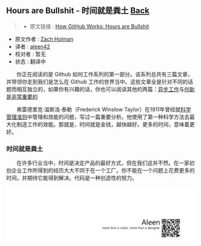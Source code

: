 ## Hours are Bullshit - 时间就是粪土 [**Back**](./../translation.md)

> * 原文链接 : [How GitHub Works: Hours are Bullshit](https://zachholman.com/posts/how-github-works-hours/)
* 原文作者 : [Zach Holman](https://zachholman.com/)
* 译者 : [aleen42](https://github.com/aleen42) 
* 校对者 : 暂无
* 状态 : 翻译中

&nbsp; &nbsp; &nbsp; &nbsp;你正在阅读的是 Github 如何工作系列的第一部分。该系列总共有三篇文章，并带领你走到我们是怎么在 Github 工作的世界当中。这些文章全是针对不同的话题而相互独立的，如果你有兴趣的话，你也可以阅读其他的两篇：[异步工作](./../be_asynchronous/be_asynchronous.md)与[创新是非常重要的](./../creativity_is_important/creativity_is_important.md)

&nbsp; &nbsp; &nbsp; &nbsp;弗雷德里克·温斯洛·泰勒（Frederick Winslow Taylor）在1911年曾经就[科学管理准则](http://en.wikipedia.org/wiki/The_Principles_of_Scientific_Management)中管理和效能的问题，写过一篇重要分析。他使用了第一种科学方法去最大化制造工作的效能。那就是，时间就是金钱，越快越好。更多的时间，意味着更好。

### 时间就是粪土

&nbsp; &nbsp; &nbsp; &nbsp;在许多行业当中，时间是决定产品的最好方式，但在我们这并不然。在一家初创企业工作所得到的经历大大不同于在一个工厂。你不能在一个问题上花费更多的时间，并期待它能得到解决。代码是一种创造性的努力。

<a href="http://aleen42.github.io/" target="_blank" ><img src="./../../pic/tail.gif"></a>
